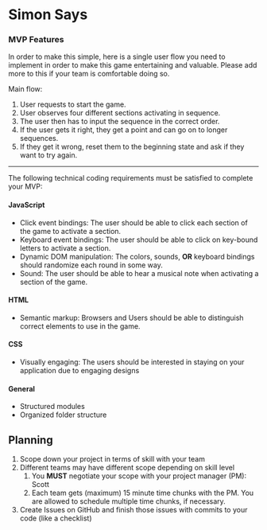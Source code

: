 # Simon Says

### MVP Features

In order to make this simple, here is a single user flow you need to implement in order to make this game entertaining and valuable. Please add more to this if your team is comfortable doing so.

Main flow:

1. User requests to start the game.
2. User observes four different sections activating in sequence.
3. The user then has to input the sequence in the correct order.
4. If the user gets it right, they get a point and can go on to longer sequences.
5. If they get it wrong, reset them to the beginning state and ask if they want to try again.

---

The following technical coding requirements must be satisfied to complete your MVP:

#### JavaScript

- Click event bindings: The user should be able to click each section of the game to activate a section.
- Keyboard event bindings: The user should be able to click on key-bound letters to activate a section.
- Dynamic DOM manipulation: The colors, sounds, **OR** keyboard bindings should randomize each round in some way.
- Sound: The user should be able to hear a musical note when activating a section of the game.

#### HTML

- Semantic markup: Browsers and Users should be able to distinguish correct elements to use in the game.

#### CSS

- Visually engaging: The users should be interested in staying on your application due to engaging designs

#### General

- Structured modules
- Organized folder structure

## Planning

1. Scope down your project in terms of skill with your team
2. Different teams may have different scope depending on skill level
   1. You **MUST** negotiate your scope with your project manager (PM): Scott
   2. Each team gets (maximum) 15 minute time chunks with the PM. You are allowed to schedule multiple time chunks, if necessary.
3. Create Issues on GitHub and finish those issues with commits to your code (like a checklist)